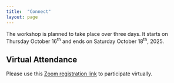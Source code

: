 ```yaml
---
title:  "Connect"
layout: page
---
```


The workshop is planned to take place over three days. It starts on Thursday October 16<sup>th</sup> and ends on Saturday October 18<sup>th</sup>, 2025.

## Virtual Attendance

Please use this [Zoom registration link](https://alaska.zoom.us/meeting/register/fc_cp3ZxRUO7bqF5b--Izw#/registration) to participate virtually.
<!-- Please [send an email to steve.phenomena@gmail.com](mailto:steve.phenomena@gmail.com) for details. -->